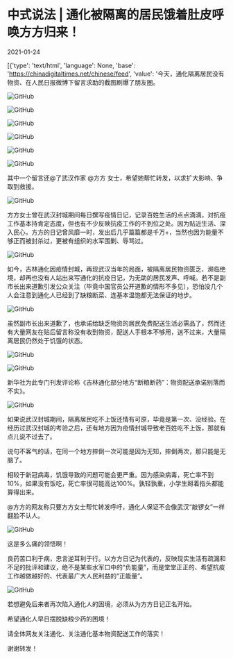 # 中式说法 | 通化被隔离的居民饿着肚皮呼唤方方归来！

2021-01-24

[{'type': 'text/html', 'language': None, 'base': 'https://chinadigitaltimes.net/chinese/feed', 'value': '今天，通化隔离居民没有物资、在人民日报微博下留言求助的截图刷爆了朋友圈。

![GitHub](https://chinadigitaltimes.net/chinese/files/2021/01/post-661935-600d7f77493b6.)

![GitHub](https://chinadigitaltimes.net/chinese/files/2021/01/post-661935-600d7f79914c3.)

![GitHub](https://chinadigitaltimes.net/chinese/files/2021/01/post-661935-600d7f7b8de3a.)

![GitHub](https://chinadigitaltimes.net/chinese/files/2021/01/post-661935-600d7f7dda92f.)

![GitHub](https://chinadigitaltimes.net/chinese/files/2021/01/post-661935-600d7f804b457.)

![GitHub](https://chinadigitaltimes.net/chinese/files/2021/01/post-661935-600d7f8394926.)

其中一个留言还@了武汉作家 @方方 女士，希望她帮忙转发，以求扩大影响、争取到救援。

![GitHub](https://chinadigitaltimes.net/chinese/files/2021/01/post-661935-600d7f85ddcaa.)

方方女士曾在武汉封城期间每日撰写疫情日记，记录百姓生活的点点滴滴，对抗疫工作基本持肯定态度，但也有不少反映抗疫工作的不到位之处。因为贴近生活、深入民心，方方的日记曾风靡一时，发出后几乎篇篇都是千万+，当然也因为能量不够正而被封杀过，更被有组织的水军围剿、辱骂过。

![GitHub](https://chinadigitaltimes.net/chinese/files/2021/01/post-661935-600d7f8835d1f.)

如今，吉林通化因疫情封城，再现武汉当年的局面，被隔离居民物资匮乏、濒临绝境，却再也没有人站出来写通化的抗疫日记，为无助的居民发声、呼喊。若不是副市长出来道歉引发公众关注（毕竟中国官员公开道歉的情形不多见），恐怕没几个人会注意到通化人已经到了缺粮断菜、连基本温饱都无法保证的地步。

![GitHub](https://chinadigitaltimes.net/chinese/files/2021/01/post-661935-600d7f8a0732d.png)

虽然副市长出来道歉了，也承诺给缺乏物资的居民免费配送生活必需品了，然而还有大量网友在贴后留言称没有收到物资，配送人手根本不够用，送不过来，大量隔离居民仍然处于饥饿的状态。

![GitHub](https://chinadigitaltimes.net/chinese/files/2021/01/post-661935-600d7f8d8ddbc.)

![GitHub](https://chinadigitaltimes.net/chinese/files/2021/01/post-661935-600d7f90bdf1d.)

新华社为此专门刊发评论称《吉林通化部分地方“断粮断药”：物资配送承诺别落而不实》。

![GitHub](https://chinadigitaltimes.net/chinese/files/2021/01/post-661935-600d7f92b57fe.png)

如果说武汉封城期间，隔离居民吃不上饭还情有可原，毕竟是第一次、没经验。在经历过武汉封城的考验之后，还有地方因为疫情封城导致老百姓吃不上饭，那就有点儿说不过去了。

说句不客气的话，在同一个地方摔倒一次可能是因为无知，摔倒两次，那只能是无脑了。

相较于新冠病毒，饥饿导致的问题可能会更严重。因为感染病毒，死亡率不到10%，如果没有饭吃，死亡率很可能高达100%。孰轻孰重，小学生掰着指头都能算得出来。

@方方的网友称只要方方女士帮忙转发呼吁，通化人保证不会像武汉“敲锣女”一样翻脸不认人。

![GitHub](https://chinadigitaltimes.net/chinese/files/2021/01/post-661935-600d7f9466910.)

这是多么痛的领悟啊！

良药苦口利于病，忠言逆耳利于行。以方方日记为代表的，反映现实生活有疏漏和不足的批评和建议，绝不是某些水军口中的“负能量”，而是堂堂正正的、希望抗疫工作越做越好的、代表最广大人民利益的“正能量”。

![GitHub](https://chinadigitaltimes.net/chinese/files/2021/01/post-661935-600d7f9660ebf.)

若想避免后来者再次陷入通化人的困境，必须从为方方日记正名开始。

希望通化人早日摆脱缺粮少药的困境！

请全体网友关注通化、关注通化基本物资配送工作的落实！

谢谢转发！

